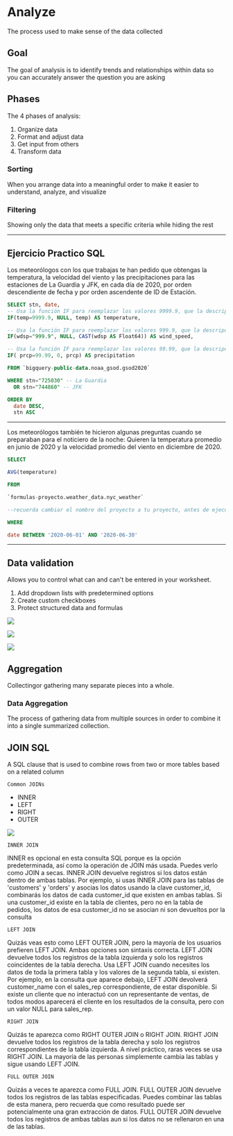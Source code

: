 # Analyze

The process used to make sense of the data collected

## Goal

The goal of analysis is to identify trends and relationships within data so you can accurately answer the question you are asking

## Phases

The 4 phases of analysis:

1. Organize data
2. Format and adjust data
3. Get input from others
4. Transform data

### Sorting

When you arrange data into a meaningful order to make it easier to understand, analyze, and visualize

### Filtering

Showing only the data that meets a specific criteria while hiding the rest

---

## Ejercicio Practico SQL

Los meteorólogos con los que trabajas te han pedido que obtengas la temperatura, la velocidad del viento y las precipitaciones para las estaciones de La Guardia y JFK, en cada día de 2020, por orden descendiente de fecha y por orden ascendente de ID de Estación. 

```SQL
SELECT stn, date,
-- Usa la función IF para reemplazar los valores 9999.9, que la descripción del conjunto de datos explica que es el valor predeterminado cuando falta la temperatura, por NULLs en su lugar. 
IF(temp=9999.9, NULL, temp) AS temperature,

-- Usa la función IF para reemplazar los valores 999.9, que la descripción del conjunto de datos explica que es el valor predeterminado cuando falta la temperatura, por NULLs en su lugar. 
IF(wdsp="999.9", NULL, CAST(wdsp AS Float64)) AS wind_speed,

-- Usa la función IF para reemplazar los valores 99.99, que la descripción del conjunto de datos explica que es el valor predeterminado cuando falta la temperatura, por NULLs en su lugar. 
IF( prcp=99.99, 0, prcp) AS precipitation 

FROM `bigquery-public-data.noaa_gsod.gsod2020` 

WHERE stn="725030" -- La Guardia
  OR stn="744860" -- JFK 

ORDER BY 
  date DESC, 
  stn ASC
```

---

Los meteorólogos también te hicieron algunas preguntas cuando se preparaban para el noticiero de la noche: Quieren la temperatura promedio en junio de 2020 y la velocidad promedio del viento en diciembre de 2020.

```sql
SELECT

AVG(temperature)

FROM

`formulas-proyecto.weather_data.nyc_weather` 

--recuerda cambiar el nombre del proyecto a tu proyecto, antes de ejecutar esta consulta

WHERE

date BETWEEN '2020-06-01' AND '2020-06-30'
```
---

## Data validation

Allows you to control what can and can't be entered in your worksheet.

1. Add dropdown lists with predetermined options
2. Create custom checkboxes
3. Protect structured data and formulas

![](../img/data_validation.png)

![](../img/data_validation_dropdown.png)

![](../img/data_validation_checkbox.png)

## Aggregation

Collectingor gathering many separate pieces into a whole.

### Data Aggregation

The process of gathering data from multiple sources in order to combine it into a single summarized collection.

## JOIN SQL

A SQL clause that is used to combine rows from two or more tables based on a related column

`Common JOINs`

- INNER
- LEFT
- RIGHT
- OUTER

![](../img/JOINS.png)


`INNER JOIN`

INNER es opcional en esta consulta SQL porque es la opción predeterminada, así como la operación de JOIN más usada. Puedes verlo como JOIN a secas. INNER JOIN devuelve registros si los datos están dentro de ambas tablas. Por ejemplo, si usas INNER JOIN para las tablas de 'customers' y 'orders' y asocias los datos usando la clave customer_id, combinarás los datos de cada customer_id que existen en ambas tablas. Si una customer_id existe en la tabla de clientes, pero no en la tabla de pedidos, los datos de esa customer_id no se asocian ni son devueltos por la consulta


`LEFT JOIN`

Quizás veas esto como LEFT OUTER JOIN, pero la mayoría de los usuarios prefieren LEFT JOIN. Ambas opciones son sintaxis correcta. LEFT JOIN devuelve todos los registros de la tabla izquierda y solo los registros coincidentes de la tabla derecha. Usa LEFT JOIN cuando necesites los datos de toda la primera tabla y los valores de la segunda tabla, si existen. Por ejemplo, en la consulta que aparece debajo, LEFT JOIN devolverá customer_name con el sales_rep correspondiente, de estar disponible. Si existe un cliente que no interactuó con un representante de ventas, de todos modos aparecerá el cliente en los resultados de la consulta, pero con un valor NULL para sales_rep.


`RIGHT JOIN`

Quizás te aparezca como RIGHT OUTER JOIN o RIGHT JOIN. RIGHT JOIN devuelve todos los registros de la tabla derecha y solo los registros correspondientes de la tabla izquierda. A nivel práctico, raras veces se usa RIGHT JOIN. La mayoría de las personas simplemente cambia las tablas y sigue usando LEFT JOIN.


`FULL OUTER JOIN`

Quizás a veces te aparezca como FULL JOIN. FULL OUTER JOIN devuelve todos los registros de las tablas especificadas. Puedes combinar las tablas de esta manera, pero recuerda que como resultado puede ser potencialmente una gran extracción de datos. FULL OUTER JOIN devuelve todos los registros de ambas tablas aun si los datos no se rellenaron en una de las tablas. 